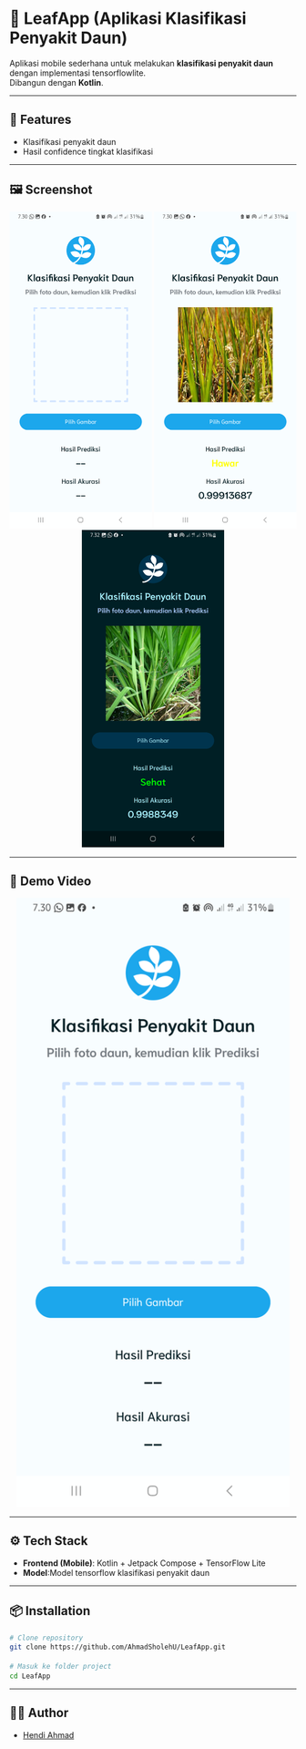 # 📱 LeafApp (Aplikasi Klasifikasi Penyakit Daun)

Aplikasi mobile sederhana untuk melakukan **klasifikasi penyakit daun** dengan implementasi tensorflowlite.  
Dibangun dengan **Kotlin**.

---

## 🚀 Features
- Klasifikasi penyakit daun
- Hasil confidence tingkat klasifikasi

---

## 🖼️ Screenshot
<p align="center">
  <img src="leafapp/Screenshot_20240725_193000_LeafApp.png" alt="Home Screen" width="250"/>
  <img src="leafapp/Screenshot_20240725_193045_LeafApp.png" alt="Result" width="250"/>
  <img src="leafapp/Screenshot_20240725_193230_LeafApp.png" alt="Riwayat" width="250"/>
</p>

---

## 🎥 Demo Video
<p align="center">
  <a href="https://drive.google.com/file/d/1SVyz6IUAEB9sLoyLphEYRExWru6Yuwsi/view?usp=sharing" target="_blank">
    <img src="leafapp/Screenshot_20240725_193000_LeafApp.png" 
         alt="Demo Video" width="480"/>
  </a>
</p>

---

## ⚙️ Tech Stack
- **Frontend (Mobile)**: Kotlin + Jetpack Compose + TensorFlow Lite
- **Model**:Model tensorflow klasifikasi penyakit daun

---

## 📦 Installation
```bash
# Clone repository
git clone https://github.com/AhmadSholehU/LeafApp.git

# Masuk ke folder project
cd LeafApp
```

---

## 👨‍💻 Author
- [Hendi Ahmad](https://github.com/AhmadSholehU)
